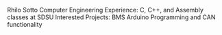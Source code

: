Rhilo Sotto
Computer Engineering
Experience: C, C++, and Assembly classes at SDSU
Interested Projects: BMS Arduino Programming and CAN functionality